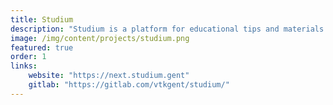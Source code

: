 ```yaml
---
title: Studium
description: "Studium is a platform for educational tips and materials that will help you process your courses. Get involved and start contributing! "
image: /img/content/projects/studium.png
featured: true
order: 1
links:
    website: "https://next.studium.gent"
    gitlab: "https://gitlab.com/vtkgent/studium/"
---
```

